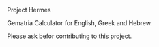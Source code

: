 Project Hermes

Gematria Calculator for English, Greek and Hebrew.

Please ask befor contributing to this project. 
